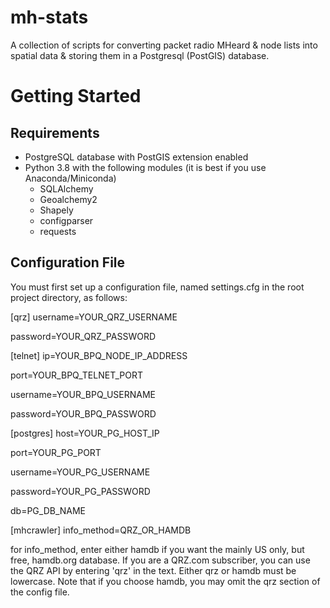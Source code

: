 # mh-stats
A collection of scripts for converting packet radio MHeard & node lists into spatial data & storing them in a Postgresql (PostGIS) database.

# Getting Started
## Requirements
- PostgreSQL database with PostGIS extension enabled
- Python 3.8 with the following modules (it is best if you use Anaconda/Miniconda)
  - SQLAlchemy
  - Geoalchemy2
  - Shapely
  - configparser
  - requests

## Configuration File
You must first set up a configuration file, named settings.cfg in the root project directory, as follows:

[qrz]
username=YOUR_QRZ_USERNAME

password=YOUR_QRZ_PASSWORD

[telnet]
ip=YOUR_BPQ_NODE_IP_ADDRESS

port=YOUR_BPQ_TELNET_PORT

username=YOUR_BPQ_USERNAME

password=YOUR_BPQ_PASSWORD

[postgres]
host=YOUR_PG_HOST_IP

port=YOUR_PG_PORT

username=YOUR_PG_USERNAME

password=YOUR_PG_PASSWORD

db=PG_DB_NAME

[mhcrawler]
info_method=QRZ_OR_HAMDB

for info_method, enter either hamdb if you want the mainly US only, but free, hamdb.org database. 
If you are a QRZ.com subscriber, you can use the QRZ API by entering 'qrz' in the text. Either
qrz or hamdb must be lowercase. Note that if you choose hamdb, you may omit the qrz section of
the config file.
